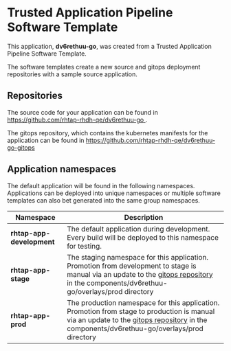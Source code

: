 # Trusted Application Pipeline Software Template

This application, **dv6rethuu-go**, was created from a Trusted Application Pipeline Software Template.

The software templates create a new source and gitops deployment repositories with a sample source application. 

## Repositories

The source code for your application can be found in [https://github.com/rhtap-rhdh-qe/dv6rethuu-go ](https://github.com/rhtap-rhdh-qe/dv6rethuu-go ).
 
The gitops repository, which contains the kubernetes manifests for the application can be found in 
[https://github.com/rhtap-rhdh-qe/dv6rethuu-go-gitops ](https://github.com/rhtap-rhdh-qe/dv6rethuu-go-gitops ) 

## Application namespaces 

The default application will be found in the following namespaces. Applications can be deployed into unique namespaces or multiple software templates can also bet generated into the same group namespaces.  

|  Namespace   |  Description   |  
| -------- | -------- |   
| **rhtap-app-development** | The default application during development. Every build will be deployed to this namespace for testing. | 
| **rhtap-app-stage** | The staging namespace for this application. Promotion from development to stage is manual via an update to the [gitops repository](https://github.com/rhtap-rhdh-qe/dv6rethuu-go-gitops ) in the components/dv6rethuu-go/overlays/prod directory |  
| **rhtap-app-prod** | The production namespace for this application. Promotion from stage to production is manual via an update to the [gitops repository](https://github.com/rhtap-rhdh-qe/dv6rethuu-go-gitops ) in the components/dv6rethuu-go/overlays/prod directory | 